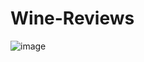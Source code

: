 # Wine-Reviews

![image](https://github.com/KvngPudi/Wine-Reviews/assets/86022841/1287dc1e-2c92-402c-ab1b-d1c5bcdda2c3)
